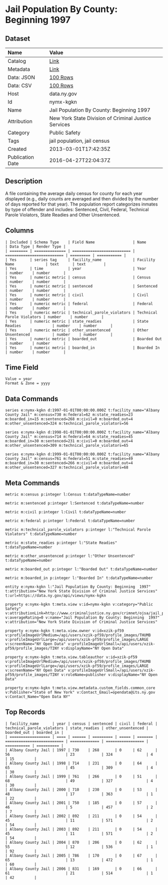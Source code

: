 # Jail Population By County: Beginning 1997

## Dataset

| Name | Value |
| :--- | :---- |
| Catalog | [Link](https://catalog.data.gov/dataset/jail-population-by-county-beginning-1997) |
| Metadata | [Link](https://data.ny.gov/api/views/nymx-kgkn) |
| Data: JSON | [100 Rows](https://data.ny.gov/api/views/nymx-kgkn/rows.json?max_rows=100) |
| Data: CSV | [100 Rows](https://data.ny.gov/api/views/nymx-kgkn/rows.csv?max_rows=100) |
| Host | data.ny.gov |
| Id | nymx-kgkn |
| Name | Jail Population By County: Beginning 1997 |
| Attribution | New York State Division of Criminal Justice Services |
| Category | Public Safety |
| Tags | jail population, jail census |
| Created | 2013-03-01T17:42:35Z |
| Publication Date | 2016-04-27T22:04:37Z |

## Description

A file containing the average daily census for county for each year displayed (e.g., daily counts are averaged and then divided by the number of days reported for that year).  The population report categorizes inmates by type of offender and includes:  Sentenced, Civil, Federal, Technical Parole Violators, State Readies and Other Unsentenced.

## Columns

```ls
| Included | Schema Type    | Field Name                 | Name                       | Data Type | Render Type |
| ======== | ============== | ========================== | ========================== | ========= | =========== |
| Yes      | series tag     | facility_name              | Facility Name              | text      | text        |
| Yes      | time           | year                       | Year                       | number    | number      |
| Yes      | numeric metric | census                     | Census                     | number    | number      |
| Yes      | numeric metric | sentenced                  | Sentenced                  | number    | number      |
| Yes      | numeric metric | civil                      | Civil                      | number    | number      |
| Yes      | numeric metric | federal                    | Federal                    | number    | number      |
| Yes      | numeric metric | technical_parole_violators | Technical Parole Violators | number    | number      |
| Yes      | numeric metric | state_readies              | State Readies              | number    | number      |
| Yes      | numeric metric | other_unsentenced          | Other Unsentenced          | number    | number      |
| Yes      | numeric metric | boarded_out                | Boarded Out                | number    | number      |
| Yes      | numeric metric | boarded_in                 | Boarded In                 | number    | number      |
```

## Time Field

```ls
Value = year
Format & Zone = yyyy
```

## Data Commands

```ls
series e:nymx-kgkn d:1997-01-01T00:00:00.000Z t:facility_name="Albany County Jail" m:census=730 m:federal=62 m:state_readies=23 m:boarded_in=15 m:sentenced=268 m:civil=0 m:boarded_out=4 m:other_unsentenced=324 m:technical_parole_violators=56

series e:nymx-kgkn d:1998-01-01T00:00:00.000Z t:facility_name="Albany County Jail" m:census=714 m:federal=64 m:state_readies=45 m:boarded_in=30 m:sentenced=231 m:civil=0 m:boarded_out=4 m:other_unsentenced=309 m:technical_parole_violators=65

series e:nymx-kgkn d:1999-01-01T00:00:00.000Z t:facility_name="Albany County Jail" m:census=761 m:federal=51 m:state_readies=49 m:boarded_in=30 m:sentenced=266 m:civil=0 m:boarded_out=4 m:other_unsentenced=327 m:technical_parole_violators=68
```

## Meta Commands

```ls
metric m:census p:integer l:Census t:dataTypeName=number

metric m:sentenced p:integer l:Sentenced t:dataTypeName=number

metric m:civil p:integer l:Civil t:dataTypeName=number

metric m:federal p:integer l:Federal t:dataTypeName=number

metric m:technical_parole_violators p:integer l:"Technical Parole Violators" t:dataTypeName=number

metric m:state_readies p:integer l:"State Readies" t:dataTypeName=number

metric m:other_unsentenced p:integer l:"Other Unsentenced" t:dataTypeName=number

metric m:boarded_out p:integer l:"Boarded Out" t:dataTypeName=number

metric m:boarded_in p:integer l:"Boarded In" t:dataTypeName=number

entity e:nymx-kgkn l:"Jail Population By County: Beginning  1997" t:attribution="New York State Division of Criminal Justice Services" t:url=https://data.ny.gov/api/views/nymx-kgkn

property e:nymx-kgkn t:meta.view v:id=nymx-kgkn v:category="Public Safety" v:attributionLink=http://www.criminaljustice.ny.gov/crimnet/ojsa/jail_pop_y.pdf v:averageRating=0 v:name="Jail Population By County: Beginning  1997" v:attribution="New York State Division of Criminal Justice Services"

property e:nymx-kgkn t:meta.view.owner v:id=xzik-pf59 v:profileImageUrlMedium=/api/users/xzik-pf59/profile_images/THUMB v:profileImageUrlLarge=/api/users/xzik-pf59/profile_images/LARGE v:screenName="NY Open Data" v:profileImageUrlSmall=/api/users/xzik-pf59/profile_images/TINY v:displayName="NY Open Data"

property e:nymx-kgkn t:meta.view.tableauthor v:id=xzik-pf59 v:profileImageUrlMedium=/api/users/xzik-pf59/profile_images/THUMB v:profileImageUrlLarge=/api/users/xzik-pf59/profile_images/LARGE v:screenName="NY Open Data" v:profileImageUrlSmall=/api/users/xzik-pf59/profile_images/TINY v:roleName=publisher v:displayName="NY Open Data"

property e:nymx-kgkn t:meta.view.metadata.custom_fields.common_core v:Publisher="State of New York" v:Contact_Email=opendata@its.ny.gov v:Contact_Name="Open Data NY"
```

## Top Records

```ls
| facility_name      | year | census | sentenced | civil | federal | technical_parole_violators | state_readies | other_unsentenced | boarded_out | boarded_in | 
| ================== | ==== | ====== | ========= | ===== | ======= | ========================== | ============= | ================= | =========== | ========== | 
| Albany County Jail | 1997 | 730    | 268       | 0     | 62      | 56                         | 23            | 324               | 4           | 15         | 
| Albany County Jail | 1998 | 714    | 231       | 0     | 64      | 65                         | 45            | 309               | 4           | 30         | 
| Albany County Jail | 1999 | 761    | 266       | 0     | 51      | 68                         | 49            | 327               | 4           | 30         | 
| Albany County Jail | 2000 | 710    | 230       | 0     | 53      | 48                         | 17            | 363               | 1           | 22         | 
| Albany County Jail | 2001 | 750    | 185       | 0     | 57      | 46                         | 5             | 457               | 2           | 7          | 
| Albany County Jail | 2002 | 892    | 211       | 0     | 54      | 45                         | 11            | 571               | 2           | 54         | 
| Albany County Jail | 2003 | 892    | 211       | 0     | 54      | 45                         | 11            | 571               | 2           | 54         | 
| Albany County Jail | 2004 | 870    | 206       | 0     | 62      | 55                         | 12            | 536               | 1           | 92         | 
| Albany County Jail | 2005 | 786    | 170       | 0     | 67      | 65                         | 13            | 472               | 1           | 60         | 
| Albany County Jail | 2006 | 831    | 169       | 0     | 66      | 61                         | 21            | 514               | 1           | 42         | 
```
